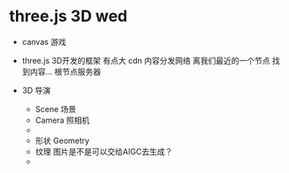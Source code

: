 # three.js   3D   wed

- canvas 游戏

- three.js  3D开发的框架
    有点大
    cdn 内容分发网络 离我们最近的一个节点 找到内容...   根节点服务器

- 3D
    导演
    - Scene 场景
    - Camera 照相机
    - 
    - 形状
        Geometry
    - 纹理
        图片是不是可以交给AIGC去生成？
    - 